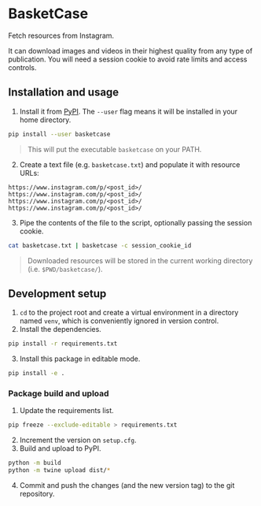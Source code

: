 # BasketCase
Fetch resources from Instagram.

It can download images and videos in their highest quality from any type of publication. You will need a session cookie to avoid rate limits and access controls.

## Installation and usage
1. Install it from [PyPI](https://pypi.org/project/basketcase/). The `--user` flag means it will be installed in your home directory.

```sh
pip install --user basketcase
```

> This will put the executable `basketcase` on your PATH.

2. Create a text file (e.g. `basketcase.txt`) and populate it with resource URLs:

```
https://www.instagram.com/p/<post_id>/
https://www.instagram.com/p/<post_id>/
https://www.instagram.com/p/<post_id>/
https://www.instagram.com/p/<post_id>/
```

3. Pipe the contents of the file to the script, optionally passing the session cookie.

```sh
cat basketcase.txt | basketcase -c session_cookie_id
```

> Downloaded resources will be stored in the current working directory (i.e. `$PWD/basketcase/`).

## Development setup
1. `cd` to the project root and create a virtual environment in a directory named `venv`, which is conveniently ignored in version control.
2. Install the dependencies.

```sh
pip install -r requirements.txt
```

3. Install this package in editable mode.

```sh
pip install -e .
```

### Package build and upload
1. Update the requirements list.

```sh
pip freeze --exclude-editable > requirements.txt
```

2. Increment the version on `setup.cfg`.
3. Build and upload to PyPI.

```sh
python -m build
python -m twine upload dist/*
```

4. Commit and push the changes (and the new version tag) to the git repository.

